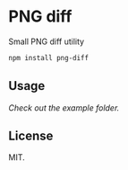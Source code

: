 # PNG diff
Small PNG diff utility

```bash
npm install png-diff
```

## Usage

_Check out the example folder._

## License
MIT.
